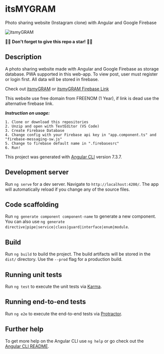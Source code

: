 # itsMYGRAM
Photo sharing website (Instagram clone) with Angular and Google Firebase

![itsmyGRAM](https://github.com/nabilfarhann/itsmyGRAM/blob/master/cover.png?raw=true)

:star2::star2: **Don't forget to give this repo a star!** :star2::star2:

## Description
A photo sharing website made with Angular and Google Firebase as storage database. PWA supported in this web-app. To view post, user must register or login first. All data will be stored in firebase.

Check out [itsmyGRAM](https://itsmygram.ml/) or [itsmyGRAM Firebase Link](https://photolib-27e7e.web.app/)

This website use free domain from FREENOM (1 Year), if link is dead use the alternative firebase link.

***Instruction on usage:***
````
1. Clone or download this repositories
2. Unzip and open with TextEditor (VS Code)
3. Create Firebase Database
4. Change config with your Firebase api key in "app.component.ts" and "firebase-messaging-sw.js"
5. Change to firebase default name in ".firebasesrc"
6. Run!
````

This project was generated with [Angular CLI](https://github.com/angular/angular-cli) version 7.3.7.

## Development server

Run `ng serve` for a dev server. Navigate to `http://localhost:4200/`. The app will automatically reload if you change any of the source files.

## Code scaffolding

Run `ng generate component component-name` to generate a new component. You can also use `ng generate directive|pipe|service|class|guard|interface|enum|module`.

## Build

Run `ng build` to build the project. The build artifacts will be stored in the `dist/` directory. Use the `--prod` flag for a production build.

## Running unit tests

Run `ng test` to execute the unit tests via [Karma](https://karma-runner.github.io).

## Running end-to-end tests

Run `ng e2e` to execute the end-to-end tests via [Protractor](http://www.protractortest.org/).

## Further help

To get more help on the Angular CLI use `ng help` or go check out the [Angular CLI README](https://github.com/angular/angular-cli/blob/master/README.md).
